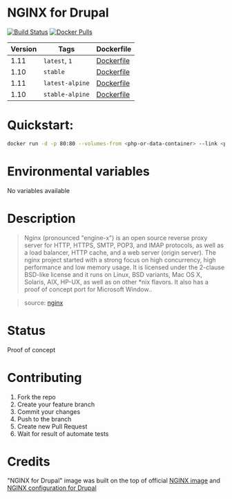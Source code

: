 NGINX for Drupal
=================

[![Build Status](https://travis-ci.org/drupal-docker/nginx.svg?branch=master)](https://travis-ci.org/drupal-docker/nginx)
[![Docker Pulls](https://img.shields.io/docker/pulls/drupaldocker/nginx.svg?maxAge=2592000)](https://hub.docker.com/r/drupaldocker/nginx)

Version | Tags | Dockerfile
--- | --- | ---
1.11 | `latest`, `1` | [Dockerfile](https://github.com/drupal-docker/nginx/blob/master/mainline/Dockerfile)
1.10 | `stable` | [Dockerfile](https://github.com/drupal-docker/nginx/blob/master/stable/Dockerfile)
1.11 | `latest-alpine` | [Dockerfile](https://github.com/drupal-docker/nginx/blob/master/mainline-alpine/Dockerfile)
1.10 | `stable-alpine` | [Dockerfile](https://github.com/drupal-docker/nginx/blob/master/stable-alpine/Dockerfile)

# Quickstart:

```bash
docker run -d -p 80:80 --volumes-from <php-or-data-container> --link <php-fpm-container>:php drupaldocker/nginx
```

# Environmental variables

No variables available

# Description

> Nginx (pronounced "engine-x") is an open source reverse proxy server for HTTP, HTTPS, SMTP, POP3, and IMAP protocols, as well as a load balancer, HTTP cache, and a web server (origin server). The nginx project started with a strong focus on high concurrency, high performance and low memory usage. It is licensed under the 2-clause BSD-like license and it runs on Linux, BSD variants, Mac OS X, Solaris, AIX, HP-UX, as well as on other *nix flavors. It also has a proof of concept port for Microsoft Window..

> source: [nginx](https://hub.docker.com/_/nginx/)

# Status

Proof of concept

# Contributing

1. Fork the repo
1. Create your feature branch
1. Commit your changes
1. Push to the branch
1. Create new Pull Request
1. Wait for result of automate tests

# Credits

"NGINX for Drupal" image was built on the top of official [NGINX image](https://hub.docker.com/r/_/nginx/) and [NGINX configuration for Drupal](https://www.nginx.com/resources/wiki/start/topics/recipes/drupal/)
